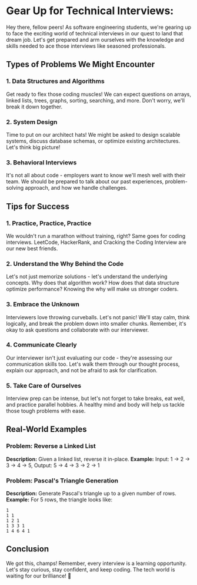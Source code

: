 # Gear Up for Technical Interviews: 

Hey there, fellow peers! As software engineering students, we're gearing up to face the exciting world of technical interviews in our quest to land that dream job. Let's get prepared and arm ourselves with the knowledge and skills needed to ace those interviews like seasoned professionals. 

## Types of Problems We Might Encounter 

### 1. Data Structures and Algorithms
Get ready to flex those coding muscles! We can expect questions on arrays, linked lists, trees, graphs, sorting, searching, and more. Don't worry, we'll break it down together. 

### 2. System Design
Time to put on our architect hats! We might be asked to design scalable systems, discuss database schemas, or optimize existing architectures. Let's think big picture! 

### 3. Behavioral Interviews
It's not all about code - employers want to know we'll mesh well with their team. We should be prepared to talk about our past experiences, problem-solving approach, and how we handle challenges. 

## Tips for Success 

### 1. Practice, Practice, Practice
We wouldn't run a marathon without training, right? Same goes for coding interviews. LeetCode, HackerRank, and Cracking the Coding Interview are our new best friends. 

### 2. Understand the Why Behind the Code
Let's not just memorize solutions - let's understand the underlying concepts. Why does that algorithm work? How does that data structure optimize performance? Knowing the why will make us stronger coders. 

### 3. Embrace the Unknown
Interviewers love throwing curveballs. Let's not panic! We'll stay calm, think logically, and break the problem down into smaller chunks. Remember, it's okay to ask questions and collaborate with our interviewer. 

### 4. Communicate Clearly
Our interviewer isn't just evaluating our code - they're assessing our communication skills too. Let's walk them through our thought process, explain our approach, and not be afraid to ask for clarification. 

### 5. Take Care of Ourselves
Interview prep can be intense, but let's not forget to take breaks, eat well, and practice parallel hobbies. A healthy mind and body will help us tackle those tough problems with ease. 

## Real-World Examples 

### Problem: Reverse a Linked List
**Description:** Given a linked list, reverse it in-place.
**Example:** Input: 1 -> 2 -> 3 -> 4 -> 5, Output: 5 -> 4 -> 3 -> 2 -> 1

### Problem: Pascal's Triangle Generation
**Description:** Generate Pascal's triangle up to a given number of rows.
**Example:** For 5 rows, the triangle looks like:
```
1
1 1
1 2 1
1 3 3 1
1 4 6 4 1
``` 

## Conclusion 

We got this, champs! Remember, every interview is a learning opportunity. Let's stay curious, stay confident, and keep coding. The tech world is waiting for our brilliance! 🚀
